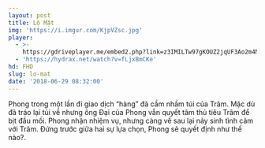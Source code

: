```yaml
---
layout: post
title: Lộ Mặt
img: 'https://i.imgur.com/KjpVZsc.jpg'
player:
  - >-
    https://gdriveplayer.me/embed2.php?link=z3IMILTw97gKOUZ2jqUF3Ao2m4NnB370UWdCG1nQ27VioyZTPpTi21p2sQRTjnYXGyXbcCQ%252FC6tDzelh8P6vC6bW2wLgWYN%252BUxafBCPjROtC1cQiWelwo8s%252FuPzYymHHm0TdiZ9yZueP%252BB9Icc5lWeOmDfJCJZ%252Bp%252F3lU%252Fks077WH0k4fwnfsJ1R%252BCnD3wmtQU07tbvD8b7tl09i9G%252F7cTQ
  - 'https://hydrax.net/watch?v=fLjxBmCKe'
hd: FHD
slug: lo-mat
date: '2018-06-29 08:32:00'
---
```


Phong trong một lần đi giao dịch “hàng” đã cầm nhầm túi của Trâm. Mặc dù đã tráo lại túi về nhưng ông Đại của Phong vẫn quyết tâm thủ tiêu Trâm để bịt đầu mối. Phong nhận nhiệm vụ, nhưng càng về sau lại nảy sinh tình cảm với Trâm. Đứng trước giữa hai sự lựa chọn, Phong sẽ quyết định như thế nào?.

